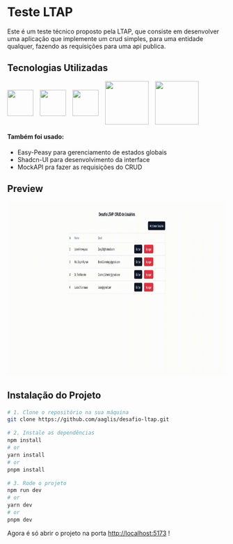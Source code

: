 # Teste LTAP

Este é um teste técnico proposto pela LTAP, que consiste em desenvolver uma aplicação que implemente um crud simples, para uma entidade qualquer, fazendo as requisições para uma api publica.

## Tecnologias Utilizadas

<div style="display: flex; align-items: center; gap: 15px">
  <img src="https://cdn.jsdelivr.net/gh/devicons/devicon@latest/icons/react/react-original.svg" style="width: 60px; height: 60px"/>
  <img src="https://cdn.jsdelivr.net/gh/devicons/devicon@latest/icons/typescript/typescript-original.svg" style="width: 60px; height: 60px"/>
  <img src="https://cdn.jsdelivr.net/gh/devicons/devicon@latest/icons/vitejs/vitejs-original.svg" style="width: 60px; height: 60px"/>
  <img src="https://cdn.jsdelivr.net/gh/devicons/devicon@latest/icons/axios/axios-plain-wordmark.svg" style="width: 100px; height: 100px"/>
  <img src="https://cdn.jsdelivr.net/gh/devicons/devicon@latest/icons/tailwindcss/tailwindcss-original-wordmark.svg" style="width: 100px; height: 100px"/>
</div>

<h4>Também foi usado:</h4>
<ul>
  <li>Easy-Peasy para gerenciamento de estados globais</li>
  <li>Shadcn-UI para desenvolvimento da interface</li>
  <li>MockAPI pra fazer as requisições do CRUD</li>
</ul>

## Preview

<img width="1500px" height="400px" src="./preview.gif"></img>

## Instalação do Projeto
```sh
# 1. Clone o repositório na sua máquina
git clone https://github.com/aaglis/desafio-ltap.git
```

```bash
# 2. Instale as dependências
npm install
# or
yarn install
# or
pnpm install
```

```bash
# 3. Rode o projeto
npm run dev
# or
yarn dev
# or
pnpm dev
```

Agora é só abrir o projeto na porta
[http://localhost:5173](http://localhost:5173) !
